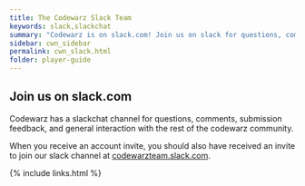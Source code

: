```yaml
---
title: The Codewarz Slack Team
keywords: slack,slackchat
summary: "Codewarz is on slack.com! Join us on slack for questions, comments, or good company."
sidebar: cwn_sidebar
permalink: cwn_slack.html
folder: player-guide
---
```


## Join us on slack.com

Codewarz has a slackchat channel for questions, comments, submission feedback,
and general interaction with the rest of the codewarz community.

When you receive an account invite, you should also have received an invite to
join our slack channel at [codewarzteam.slack.com](https://codewarzteam.slack.com).

{% include links.html %}
